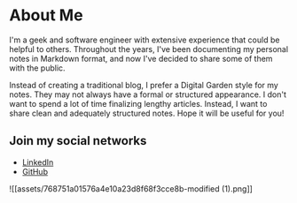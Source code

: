 # About Me

I'm a geek and software engineer with extensive experience that could be helpful to others. Throughout the years, I've been documenting my personal notes in Markdown format, and now I've decided to share some of them with the public.

Instead of creating a traditional blog, I prefer a Digital Garden style for my notes. They may not always have a formal or structured appearance. I don't want to spend a lot of time finalizing lengthy articles. Instead, I want to share clean and adequately structured notes. Hope it will be useful for you!

## Join my social networks

- [LinkedIn](https://www.linkedin.com/in/yuri-karpovich/)
- [GitHub](https://github.com/yuri-karpovich)

![[assets/768751a01576a4e10a23d8f68f3cce8b-modified (1).png]]